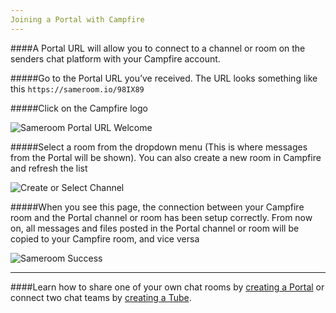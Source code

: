 ```yaml
---
Joining a Portal with Campfire
---
```


####A Portal URL will allow you to connect to a channel or room on the senders chat platform with your Campfire account. 

#####Go to the Portal URL you’ve received. The URL looks something like this `https://sameroom.io/98IX89`

#####Click on the Campfire logo

![Sameroom Portal URL Welcome](https://in.kato.im/b450e18e6de4847cc19396187d655a94b4a7bb5f6c417d0f7ba124d942f6738d/Sameroom-Select-Platform-_0000_campfire.png)


#####Select a room from the dropdown menu (This is where messages from the Portal will be shown). You can also create a new room in Campfire and refresh the list

![Create or Select Channel](https://in.kato.im/f3e2a5d2c14da062602e45bc1cf2b495b672087398f28d09162ded75ff6a848b/Sameroom%20Join%20Portal%20Select%20Room%20ALL.png)


#####When you see this page, the connection between your Campfire room and the Portal channel or room has been setup correctly. From now on, all messages and files posted in the Portal channel or room will be copied to your Campfire room, and vice versa

![Sameroom Success](https://in.kato.im/bc1ac42c1d1d5632a436e92b5b3603422261f99a64c602007a895ecd38973336/Sameroom%20Join%20Portal%20Success%20copy.png)


---

####Learn how to share one of your own chat rooms by [creating a Portal](/getting-started/en/tubes-portals/portals) or connect two chat teams by [creating a Tube](/getting-started/en/tubes-portals/tubes).
